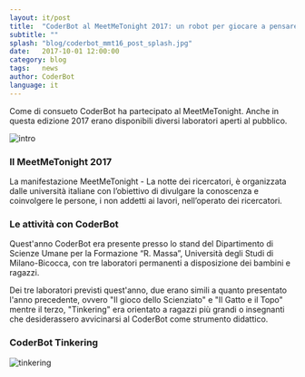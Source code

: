 ```yaml
---
layout: it/post
title:  "CoderBot al MeetMeTonight 2017: un robot per giocare a pensare"
subtitle: ""
splash: "blog/coderbot_mmt16_post_splash.jpg"
date:   2017-10-01 12:00:00
category: blog
tags:   news
author: CoderBot
language: it
---
```

Come di consueto CoderBot ha partecipato al MeetMeTonight. Anche in questa edizione 2017 erano disponibili diversi laboratori aperti al pubblico.

![intro]({{site.baseurl}}/img/blog/coderbot_mmt16_post_splash.jpg)

### Il MeetMeTonight 2017
La manifestazione MeetMeTonight - La notte dei ricercatori, è organizzata dalle università italiane con l’obiettivo di divulgare la conoscenza e coinvolgere le persone, i non addetti ai lavori, nell’operato dei ricercatori.

### Le attività con CoderBot
Quest'anno CoderBot era presente presso lo stand del Dipartimento di Scienze Umane per la Formazione “R. Massa”, Università degli Studi di Milano-Bicocca, con tre laboratori permanenti a disposizione dei bambini e ragazzi.

Dei tre laboratori previsti quest'anno, due erano simili a quanto presentato l'anno precedente, ovvero "Il gioco dello Scienziato" e "Il Gatto e il Topo" mentre il terzo, "Tinkering" era orientato a ragazzi più grandi o insegnanti che desiderassero avvicinarsi al CoderBot come strumento didattico.

### CoderBot Tinkering

![tinkering]({{site.baseurl}}/img/blog/coderbot_mmt17_tinkering.jpg)
